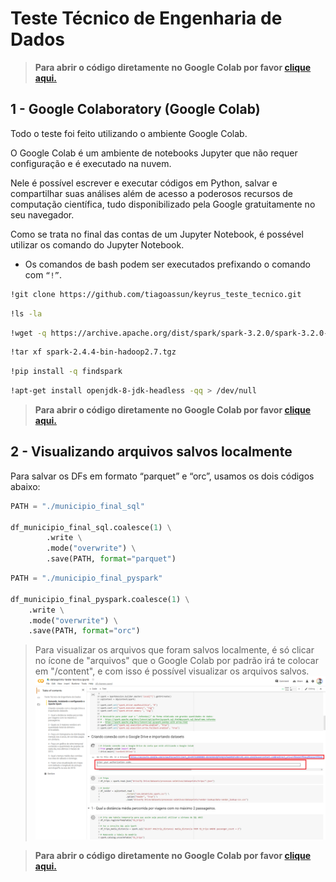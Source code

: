 # Teste Técnico de Engenharia de Dados

> **Para abrir o código diretamente no Google Colab por favor [clique aqui.](https://colab.research.google.com/drive/1jQ8l0p3irrfhwJOCRr-5i60SYhdQxZmK)**

## 1 - Google Colaboratory (Google Colab)
Todo o teste foi feito utilizando o ambiente Google Colab. 

O Google Colab é um ambiente de notebooks Jupyter que não requer configuração e é executado na nuvem. 

Nele é possível escrever e executar códigos em Python, salvar e compartilhar suas análises além de acesso a poderosos recursos de computação científica, tudo disponibilizado pela Google gratuitamente no seu navegador.

Como se trata no final das contas de um Jupyter Notebook, é possével utilizar os comando do Jupyter Notebook.

* Os comandos de bash podem ser executados prefixando o comando com ```“!”```.

```bash
!git clone https://github.com/tiagoassun/keyrus_teste_tecnico.git
```

~~~bash
!ls -la
~~~

~~~bash
!wget -q https://archive.apache.org/dist/spark/spark-3.2.0/spark-3.2.0-bin-hadoop3.2.tgz
~~~

~~~bash
!tar xf spark-2.4.4-bin-hadoop2.7.tgz
~~~

~~~bash
!pip install -q findspark
~~~

~~~bash
!apt-get install openjdk-8-jdk-headless -qq > /dev/null
~~~


> **Para abrir o código diretamente no Google Colab por favor [clique aqui.](https://colab.research.google.com/github/tiagoassun/keyrus_teste_tecnico/blob/main/keyrus_teste_tecnico.ipynb)**



## 2 - Visualizando arquivos salvos localmente

Para salvar os DFs em formato “parquet” e “orc”, usamos os dois códigos abaixo:

~~~python
PATH = "./municipio_final_sql"

df_municipio_final_sql.coalesce(1) \
        .write \
        .mode("overwrite") \
        .save(PATH, format="parquet")
~~~

~~~python
PATH = "./municipio_final_pyspark"

df_municipio_final_pyspark.coalesce(1) \
    .write \
    .mode("overwrite") \
    .save(PATH, format="orc")
~~~

> Para visualizar os arquivos que foram salvos localmente, é só clicar no ícone de "arquivos" que o Google Colab por padrão irá te colocar em "/content", e com isso é possível visualizar os arquivos salvos.
![1](https://raw.githubusercontent.com/tiagoassun/datasprints-teste-tecnico/master/images-readme/1.png)



> **Para abrir o código diretamente no Google Colab por favor [clique aqui.](https://colab.research.google.com/github/tiagoassun/keyrus_teste_tecnico/blob/main/keyrus_teste_tecnico.ipynb)**
